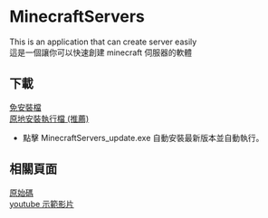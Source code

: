 # MinecraftServers
This is an application that can create server easily  
這是一個讓你可以快速創建 minecraft 伺服器的軟體  

## 下載

[免安裝檔](https://github.com/paul90317/MinecraftServers/raw/main/publish.zip)  
[原地安裝執行檔 (推薦)](https://github.com/paul90317/MinecraftServers/raw/main/MinecraftServers.zip)  
* 點擊 MinecraftServers_update.exe 自動安裝最新版本並自動執行。

## 相關頁面  

[原始碼](https://github.com/paul90317/MinecraftServers/)  
[youtube 示範影片](https://www.youtube.com/watch?v=oJnsTmI1E0E&t=828s)  